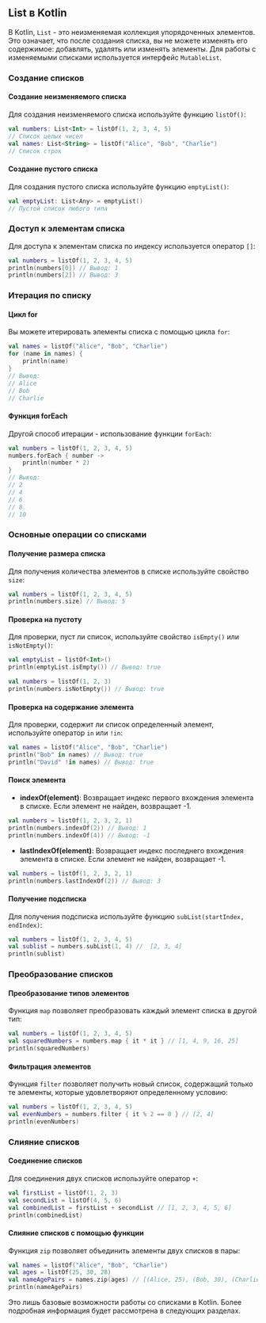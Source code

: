 ## List в Kotlin

В Kotlin, `List` - это неизменяемая коллекция упорядоченных элементов. Это означает, что после создания списка, вы не можете изменять его содержимое: добавлять, удалять или изменять элементы.  Для работы с изменяемыми списками используется интерфейс `MutableList`. 

### Создание списков

#### Создание неизменяемого списка

Для создания неизменяемого списка используйте функцию `listOf()`:

```kotlin
val numbers: List<Int> = listOf(1, 2, 3, 4, 5) 
// Список целых чисел
val names: List<String> = listOf("Alice", "Bob", "Charlie") 
// Список строк
```

#### Создание пустого списка

Для создания пустого списка используйте функцию `emptyList()`:

```kotlin
val emptyList: List<Any> = emptyList() 
// Пустой список любого типа
```

### Доступ к элементам списка

Для доступа к элементам списка по индексу используется оператор `[]`:

```kotlin
val numbers = listOf(1, 2, 3, 4, 5)
println(numbers[0]) // Вывод: 1
println(numbers[2]) // Вывод: 3
```

### Итерация по списку

#### Цикл for

Вы можете итерировать элементы списка с помощью цикла `for`:

```kotlin
val names = listOf("Alice", "Bob", "Charlie")
for (name in names) {
    println(name)
}
// Вывод:
// Alice
// Bob
// Charlie
```

#### Функция forEach

Другой способ итерации - использование функции `forEach`:

```kotlin
val numbers = listOf(1, 2, 3, 4, 5)
numbers.forEach { number ->
    println(number * 2)
}
// Вывод:
// 2
// 4
// 6
// 8
// 10
```

### Основные операции со списками

#### Получение размера списка

Для получения количества элементов в списке используйте свойство `size`:

```kotlin
val numbers = listOf(1, 2, 3, 4, 5)
println(numbers.size) // Вывод: 5
```

#### Проверка на пустоту

Для проверки, пуст ли список, используйте свойство `isEmpty()` или `isNotEmpty()`:

```kotlin
val emptyList = listOf<Int>()
println(emptyList.isEmpty()) // Вывод: true

val numbers = listOf(1, 2, 3)
println(numbers.isNotEmpty()) // Вывод: true
```

#### Проверка на содержание элемента

Для проверки, содержит ли список определенный элемент, используйте оператор `in` или `!in`:

```kotlin
val names = listOf("Alice", "Bob", "Charlie")
println("Bob" in names) // Вывод: true
println("David" !in names) // Вывод: true
```

#### Поиск элемента

*   **indexOf(element)**: Возвращает индекс первого вхождения элемента в списке. Если элемент не найден, возвращает -1.

```kotlin
val numbers = listOf(1, 2, 3, 2, 1)
println(numbers.indexOf(2)) // Вывод: 1
println(numbers.indexOf(4)) // Вывод: -1
```

*   **lastIndexOf(element)**: Возвращает индекс последнего вхождения элемента в списке. Если элемент не найден, возвращает -1.

```kotlin
val numbers = listOf(1, 2, 3, 2, 1)
println(numbers.lastIndexOf(2)) // Вывод: 3
```

#### Получение подсписка

Для получения подсписка используйте функцию `subList(startIndex, endIndex)`:

```kotlin
val numbers = listOf(1, 2, 3, 4, 5)
val sublist = numbers.subList(1, 4) //  [2, 3, 4]
println(sublist)
```

### Преобразование списков

#### Преобразование типов элементов

Функция `map` позволяет преобразовать каждый элемент списка в другой тип:

```kotlin
val numbers = listOf(1, 2, 3, 4, 5)
val squaredNumbers = numbers.map { it * it } // [1, 4, 9, 16, 25]
println(squaredNumbers)
```

#### Фильтрация элементов

Функция `filter` позволяет получить новый список, содержащий только те элементы, которые удовлетворяют определенному условию:

```kotlin
val numbers = listOf(1, 2, 3, 4, 5)
val evenNumbers = numbers.filter { it % 2 == 0 } // [2, 4]
println(evenNumbers)
```

### Слияние списков

#### Соединение списков

Для соединения двух списков используйте оператор `+`:

```kotlin
val firstList = listOf(1, 2, 3)
val secondList = listOf(4, 5, 6)
val combinedList = firstList + secondList // [1, 2, 3, 4, 5, 6]
println(combinedList)
```

#### Слияние списков с помощью функции

Функция `zip` позволяет объединить элементы двух списков в пары:

```kotlin
val names = listOf("Alice", "Bob", "Charlie")
val ages = listOf(25, 30, 28)
val nameAgePairs = names.zip(ages) // [(Alice, 25), (Bob, 30), (Charlie, 28)]
println(nameAgePairs)
```

Это лишь базовые возможности работы со списками в Kotlin. Более подробная информация будет рассмотрена в следующих разделах. 
